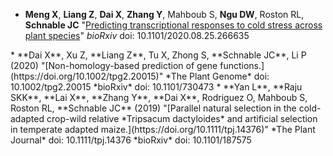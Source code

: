 <script type='text/javascript' src='https://d1bxh8uas1mnw7.cloudfront.net/assets/embed.js'></script><script async src="https://badge.dimensions.ai/badge.js" charset="utf-8"></script><div data-badge-type="2" data-doi="10.1101/2020.08.25.266635" data-hide-no-mentions="true" data-hide-less-than="2" class="altmetric-embed" style="float:right;"></div>
* **Meng X**, **Liang Z**, **Dai X**, **Zhang Y**, Mahboub S, **Ngu DW**, Roston RL, **Schnable JC** "[Predicting transcriptional responses to cold stress across plant species](https://doi.org/10.1101/2020.08.25.266635)" *bioRxiv* doi: 10.1101/2020.08.25.266635
<div data-badge-type="2" data-doi="10.1101/730473" data-hide-no-mentions="true" data-hide-less-than="2" class="altmetric-embed" style="float:right;"></div>
* **Dai X**, Xu Z, **Liang Z**, Tu X, Zhong S, **Schnable JC**, Li P (2020) "[Non-homology-based prediction of gene functions.](https://doi.org/10.1002/tpg2.20015)" *The Plant Genome* doi: 10.1002/tpg2.20015  *bioRxiv* doi: 10.1101/730473
<div data-badge-type="2" data-doi="10.1101/187575" data-hide-no-mentions="true" data-hide-less-than="2" class="altmetric-embed" style="float:right;"></div>
* **Yan L**, **Raju SKK**, **Lai X**, **Zhang Y**, **Dai X**, Rodriguez O, Mahboub S, Roston RL, **Schnable JC** (2019) "[Parallel natural selection in the cold-adapted crop-wild relative *Tripsacum dactyloides* and artificial selection in temperate adapted maize.](https://doi.org/10.1111/tpj.14376)" *The Plant Journal* doi: 10.1111/tpj.14376 *bioRxiv* doi: 10.1101/187575
